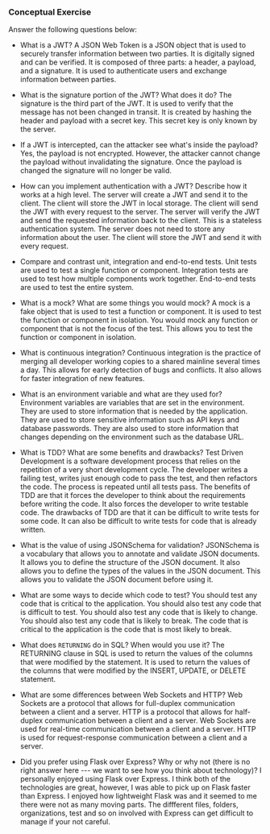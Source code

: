 ### Conceptual Exercise

Answer the following questions below:

- What is a JWT?
  A JSON Web Token is a JSON object that is used to securely transfer information between two parties. It is digitally signed and can be verified.
  It is composed of three parts: a header, a payload, and a signature.
  It is used to authenticate users and exchange information between parties.

- What is the signature portion of the JWT? What does it do?
  The signature is the third part of the JWT. It is used to verify that the message has not been changed in transit. It is created by hashing the header and payload with a secret key. This secret key is only known by the server.

- If a JWT is intercepted, can the attacker see what's inside the payload?
  Yes, the payload is not encrypted. However, the attacker cannot change the payload without invalidating the signature. Once the payload is changed the signature will no longer be valid.

- How can you implement authentication with a JWT? Describe how it works at a high level.
  The server will create a JWT and send it to the client. The client will store the JWT in local storage. The client will send the JWT with every request to the server. The server will verify the JWT and send the requested information back to the client.
  This is a stateless authentication system. The server does not need to store any information about the user. The client will store the JWT and send it with every request.

- Compare and contrast unit, integration and end-to-end tests.
  Unit tests are used to test a single function or component. Integration tests are used to test how multiple components work together. End-to-end tests are used to test the entire system.

- What is a mock? What are some things you would mock?
  A mock is a fake object that is used to test a function or component. It is used to test the function or component in isolation. You would mock any function or component that is not the focus of the test. This allows you to test the function or component in isolation.

- What is continuous integration?
  Continuous integration is the practice of merging all developer working copies to a shared mainline several times a day. This allows for early detection of bugs and conflicts. It also allows for faster integration of new features.

- What is an environment variable and what are they used for?
  Environment variables are variables that are set in the environment. They are used to store information that is needed by the application. They are used to store sensitive information such as API keys and database passwords. They are also used to store information that changes depending on the environment such as the database URL.

- What is TDD? What are some benefits and drawbacks?
  Test Driven Development is a software development process that relies on the repetition of a very short development cycle. The developer writes a failing test, writes just enough code to pass the test, and then refactors the code. The process is repeated until all tests pass. The benefits of TDD are that it forces the developer to think about the requirements before writing the code. It also forces the developer to write testable code. The drawbacks of TDD are that it can be difficult to write tests for some code. It can also be difficult to write tests for code that is already written.

- What is the value of using JSONSchema for validation?
  JSONSchema is a vocabulary that allows you to annotate and validate JSON documents. It allows you to define the structure of the JSON document. It also allows you to define the types of the values in the JSON document. This allows you to validate the JSON document before using it.

- What are some ways to decide which code to test?
  You should test any code that is critical to the application. You should also test any code that is difficult to test. You should also test any code that is likely to change. You should also test any code that is likely to break. The code that is critical to the application is the code that is most likely to break.

- What does `RETURNING` do in SQL? When would you use it?
  The RETURNING clause in SQL is used to return the values of the columns that were modified by the statement. It is used to return the values of the columns that were modified by the INSERT, UPDATE, or DELETE statement.

- What are some differences between Web Sockets and HTTP?
  Web Sockets are a protocol that allows for full-duplex communication between a client and a server. HTTP is a protocol that allows for half-duplex communication between a client and a server. Web Sockets are used for real-time communication between a client and a server. HTTP is used for request-response communication between a client and a server.

- Did you prefer using Flask over Express? Why or why not (there is no right
  answer here --- we want to see how you think about technology)?
  I personally enjoyed using Flask over Express. I think both of the technologies are great, however, I was able to pick up on Flask faster than Express. I enjoyed how lightweight Flask was and it seemed to me there were not as many moving parts. The diffferent files, folders, organizations, test and so on involved with Express can get difficult to manage if your not careful.
